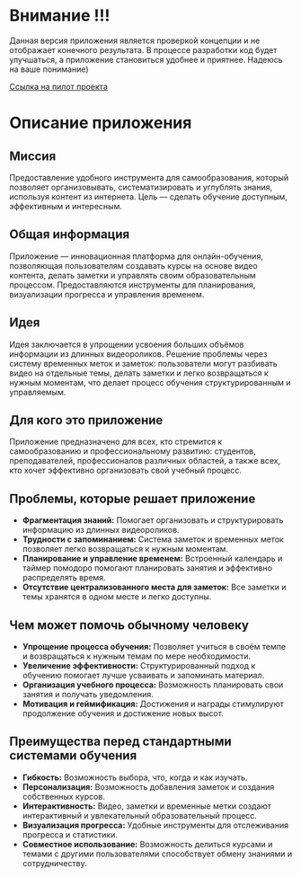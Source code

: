 # Внимание !!!

Данная версия приложения является проверкой концепции и не отображает конечного результата. В процессе разработки код будет улучшаться, а приложение становиться удобнее и приятнее. Надеюсь на ваше понимание) 

[Ссылка на пилот проекта](https://time-stamps-beta.vercel.app)

# Описание приложения

## Миссия
Предоставление удобного инструмента для самообразования, который позволяет организовывать, систематизировать и углублять знания, используя контент из интернета. Цель — сделать обучение доступным, эффективным и интересным.

## Общая информация
Приложение — инновационная платформа для онлайн-обучения, позволяющая пользователям создавать курсы на основе видео контента, делать заметки и управлять своим образовательным процессом. Предоставляются инструменты для планирования, визуализации прогресса и управления временем.

## Идея
Идея заключается в упрощении усвоения больших объёмов информации из длинных видеороликов. Решение проблемы через систему временных меток и заметок: пользователи могут разбивать видео на отдельные темы, делать заметки и легко возвращаться к нужным моментам, что делает процесс обучения структурированным и управляемым.

## Для кого это приложение
Приложение предназначено для всех, кто стремится к самообразованию и профессиональному развитию: студентов, преподавателей, профессионалов различных областей, а также всех, кто хочет эффективно организовать свой учебный процесс.

## Проблемы, которые решает приложение
- **Фрагментация знаний:** Помогает организовать и структурировать информацию из длинных видеороликов.
- **Трудности с запоминанием:** Система заметок и временных меток позволяет легко возвращаться к нужным моментам.
- **Планирование и управление временем:** Встроенный календарь и таймер помодоро помогают планировать занятия и эффективно распределять время.
- **Отсутствие централизованного места для заметок:** Все заметки и темы хранятся в одном месте и легко доступны.

## Чем может помочь обычному человеку
- **Упрощение процесса обучения:** Позволяет учиться в своём темпе и возвращаться к нужным темам по мере необходимости.
- **Увеличение эффективности:** Структурированный подход к обучению помогает лучше усваивать и запоминать материал.
- **Организация учебного процесса:** Возможность планировать свои занятия и получать уведомления.
- **Мотивация и геймификация:** Достижения и награды стимулируют продолжение обучения и достижение новых высот.

## Преимущества перед стандартными системами обучения
- **Гибкость:** Возможность выбора, что, когда и как изучать.
- **Персонализация:** Возможность добавления заметок и создания собственных курсов.
- **Интерактивность:** Видео, заметки и временные метки создают интерактивный и увлекательный образовательный процесс.
- **Визуализация прогресса:** Удобные инструменты для отслеживания прогресса и статистики.
- **Совместное использование:** Возможность делиться курсами и темами с другими пользователями способствует обмену знаниями и сотрудничеству.
